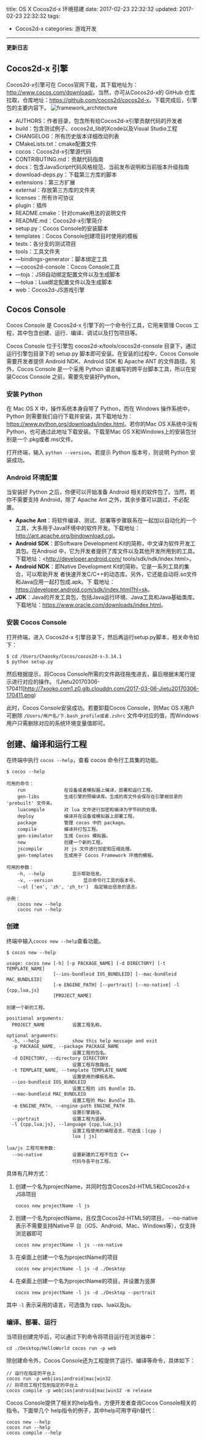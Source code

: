 title: OS X Cocos2d-x 环境搭建
date: 2017-02-23 22:32:32
updated: 2017-02-23 22:32:32
tags:
- Cocos2d-x
categories: 游戏开发
---

**更新日志**

## Cocos2d-x 引擎

Cocos2d-x引擎可在 Cocos官网下载，其下载地址为：<http://www.cocos.com/download/>。当然，亦可从Cocos2d-x的 GitHub 仓库拉取，仓库地址：<https://github.com/cocos2d/cocos2d-x>。下载完成后，引擎包的主要内容下。
![framework_architecture](http://7xooko.com1.z0.glb.clouddn.com/2017-03-06-framework_architecture.jpg)


* AUTHORS：作者目录，包含所有给Cocos2d-x引擎贡献代码的开发者
* build：包含测试例子、cocos2d_lib的Xcode以及Visual Studio工程
* CHANGELOG：所有历史版本详细改动列表
* CMakeLists.txt：cmake配置文件
* cocos：Cocos2d-x引擎源代码
* CONTRIBUTING.md：贡献代码指南
* docs：包含JavaScript代码风格规范、当前发布说明和当前版本升级指南
* download-deps.py：下载第三方库的脚本
* extensions：第三方扩展
* external：存放第三方库的文件夹
* licenses：所有许可协议
* plugin：插件
* README.cmake：针对cmake用法的说明文件
* README.md：Cocos2d-x引擎简介
* setup.py：Cocos Console的安装脚本
* templates：Cocos Console创建项目时使用的模板
* tests：各分支的测试项目
* tools：工具文件夹
* —bindings-generator：脚本绑定工具
* —cocos2d-console：Cocos Console工具
* —tojs：JSB自动绑定配置文件以及生成脚本
* —tolua：Lua绑定配置文件以及生成脚本
* web：Cocos2d-JS游戏引擎

<!-- more -->

## Cocos Console

Cocos Console 是 Cocos2d-x 引擎下的一个命令行工具，它用来管理 Cocos 工程，其中包含创建、运行、编译、调试以及打包项目等。

Cocos Console 位于引擎包 cocos2d-x/tools/cocos2d-console 目录下，通过运行引擎包目录下的 setup.py 脚本即可安装。在安装的过程中，Cocos Console 需要开发者提供 Android NDK、Android SDK 和 Apache ANT 的文件路径。另外，Cocos Console 是一个采用 Python 语言编写的跨平台脚本工具，所以在安装Cocos Console 之前，需要先安装好Python。

### 安装 Python

在 Mac OS X 中，操作系统本身自带了 Python，而在 Windows 操作系统中，Python 则需要我们自行下载并安装，其下载地址为：<https://www.python.org/downloads/index.html>。若你的Mac OS X系统中没有Python，也可通过此地址下载安装。下载至Mac OS X和Windows上的安装包分别是一个.pkg或者.msi文件。

打开终端，输入 `python --version`。若提示 Python 版本号，则说明 Python 安装成功。

### Android 环境配置

当安装好 Python 之后，你便可以开始准备 Android 相关的软件包了。当然，若你不需要支持 Android，除了 Apache Ant 之外，其余步骤可以跳过，不必配置。

* **Apache Ant**：将软件编译、测试、部署等步骤联系在一起加以自动化的一个工具，大多用于Java环境中的软件开发。下载地址：<http://ant.apache.org/bindownload.cgi>。
* **Android SDK**：即Software Development Kit的简称，中文译为软件开发工具包。在Android 中，它为开发者提供了库文件以及其他开发所用到的工具。下载地址：<http://developer.android.com/ tools/sdk/ndk/index.html>。
* **Android NDK**：即Native Development Kit的简称，它是一系列工具的集合，可以帮助开发 者快速开发C/C++的动态库。另外，它还能自动将.so文件和Java应用一起打包成.apk。下 载地址：<https://developer.android.com/sdk/index.html?hl=sk>。
* **JDK**：Java的开发工具包，包括Java运行环境、Java工具和Java基础类库。下载地址：<https://www.oracle.com/downloads/index.html>。

### 安装 Cocos Console

打开终端，进入 Cocos2d-x 引擎目录下，然后再运行setup.py脚本，相关命令如下：

```
$ cd /Users/Chaosky/Cocos/cocos2d-x-3.14.1
$ python setup.py
```

然后根据提示，将Cocos Console所需的文件路径拖曳进去，最后根据末尾行提示进行对应的操作。
![Jietu20170306-170411]http://7xooko.com1.z0.glb.clouddn.com/2017-03-06-Jietu20170306-170411.png)

此时，Cocos Console安装成功。若要卸载Cocos Console，则Mac OS X用户可删除 `/Users/用户名/下.bash_profile或者.zshrc` 文件中对应的值，而Windows用户只需删除对应的系统环境变量值即可。

## 创建、编译和运行工程

在终端中执行 `cocos --help`，查看 cocos 命令行工具集的功能。

```
$ cocos --help

可用的命令：
	run              在设备或者模拟器上编译，部署和运行工程。
	gen-libs         生成引擎的预编译库。生成的库文件会保存在引擎根目录的 'prebuilt' 文件夹。
	luacompile       对 lua 文件进行加密和编译为字节码的处理。
	deploy           编译并在设备或模拟器上部署工程。
	package          管理 cocos 中的 package。
	compile          编译并打包工程。
	gen-simulator    生成 Cocos 模拟器。
	new              创建一个新的工程。
	jscompile        对 js 文件进行加密和压缩处理。
	gen-templates    生成用于 Cocos Framework 环境的模板。

可用的参数：
	-h, --help			显示帮助信息。
	-v, --version			显示命令行工具的版本号。
	--ol ['en', 'zh', 'zh_tr']	指定输出信息的语言。

示例：
	cocos new --help
	cocos run --help
```

### 创建

终端中输入`cocos new --help`查看功能。

```
$ cocos new --help

usage: cocos new [-h] [-p PACKAGE_NAME] [-d DIRECTORY] [-t TEMPLATE_NAME]
                 [--ios-bundleid IOS_BUNDLEID] [--mac-bundleid MAC_BUNDLEID]
                 [-e ENGINE_PATH] [--portrait] [--no-native] -l {cpp,lua,js}
                 [PROJECT_NAME]

创建一个新的工程。

positional arguments:
  PROJECT_NAME          设置工程名称。

optional arguments:
  -h, --help            show this help message and exit
  -p PACKAGE_NAME, --package PACKAGE_NAME
                        设置工程的包名。
  -d DIRECTORY, --directory DIRECTORY
                        设置工程存放路径。
  -t TEMPLATE_NAME, --template TEMPLATE_NAME
                        设置使用的模板名称。
  --ios-bundleid IOS_BUNDLEID
                        设置工程的 iOS Bundle ID。
  --mac-bundleid MAC_BUNDLEID
                        设置工程的 Mac Bundle ID。
  -e ENGINE_PATH, --engine-path ENGINE_PATH
                        设置引擎路径。
  --portrait            设置工程为竖屏。
  -l {cpp,lua,js}, --language {cpp,lua,js}
                        设置工程使用的编程语言，可选值：[cpp |
                        lua | js]

lua/js 工程可用参数:
  --no-native           设置新建的工程不包含 C++
                        代码与各平台工程。
```

具体有几种方式：

1. 创建一个名为projectName，并同时包含Cocos2d-HTML5和Cocos2d-x JSB项目

	```
	cocos new projectName -l js
	```
	
2. 创建一个名为projectName，且仅含Cocos2d-HTML5的项目， --no-native表示不需要支持Native平 台（iOS、Android、Mac、Windows等），仅支持浏览器即可
	
	```
	cocos new projectName -l js --no-native
	```
	
3. 在桌面上创建一个名为projectName的项目
	
	```
	cocos new projectName -l js -d ./Desktop
	```
	
4. 在桌面上创建一个名为projectName的项目，并设置为竖屏
	
	```
	cocos new projectName -l js -d ./Desktop --portrait
 	```
 	
 其中 `-l` 表示采用的语言，可选值为 cpp、lua以及js。
 
### 编译、部署、运行
 
当项目创建完毕后，可以通过下列命令将项目运行在浏览器中：

```
cd ./Desktop/HelloWorld cocos run -p web
```

除创建命令外，Cocos Console还为工程提供了运行、编译等命令，具体如下：

```
// 运行在指定的平台上
cocos run -p web|ios|android|mac|win32
// 将项目工程打包到指定的平台上
cocos compile -p web|ios|android|mac|win32 -m release
```

Cocos Console提供了相关的help指令，方便开发者查询Cocos Console相关的指令。下面举几个 help指令的例子，其中help可用字母h替代：

```
cocos new --help
cocos run --help
cocos compile --help
```
 
 

